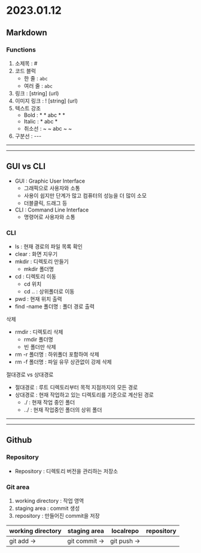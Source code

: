 # 2023.01.12

## Markdown

### Functions

1. 소제목 : #
2. 코드 블럭
   - 한 줄 : `abc`
   - 여러 줄 : ``` abc ```
3. 링크 : [string] (url)
4. 이미지 링크 : ! [string] (url)
5. 텍스트 강조
   - Bold : * * abc * *
   - Italic : * abc *
   - 취소선 : ~ ~ abc ~ ~
6. 구분선 : ---

---
---

## GUI vs CLI

- GUI : Graphic User Interface
  - 그래픽으로 사용자와 소통
  - 사용이 쉽지만 단계가 많고 컴퓨터의 성능을 더 많이 소모
  - 더블클릭, 드래그 등
- CLI : Command Line Interface
  - 명령어로 사용자와 소통

### CLI

- ls : 현재 경로의 파일 목록 확인
- clear : 화면 지우기
- mkdir : 디렉토리 만들기
  - mkdir 폴더명
- cd : 디렉토리 이동
  - cd 위치
  - cd .. : 상위폴더로 이동
- pwd : 현재 위치 출력
- find -name 폴더명 : 폴더 경로 출력

삭제

- rmdir : 디렉토리 삭제
  - rmdir 폴더명
  - 빈 폴더만 삭제
- rm -r 폴더명 : 하위폴더 포함하여 삭제
- rm -f 폴더명 : 파일 유무 상관없이 강제 삭제

절대경로 vs 상대경로
- 절대경로 : 루트 디렉토리부터 목적 지점까지의 모든 경로
- 상대경로 : 현재 작업하고 있는 디렉토리를 기준으로 계산된 경로
  - ./ : 현재 작업 중인 폴더
  - ../ : 현재 작업중인 폴더의 상위 폴더


---
---


## Github

### Repository

- Repository : 디렉토리 버전을 관리하는 저장소

### Git area

1. working directory : 작업 영역
2. staging area : commit 생성
3. repository : 만들어진 commit을 저장

| working directory | staging area | localrepo | repository |
| ------- | ----- | --- | --- |
| git add -> | git commit -> | git push ->  |


